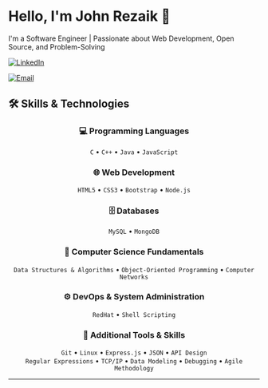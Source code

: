 # Hello, I'm John Rezaik 👋

I'm a Software Engineer | Passionate about Web Development, Open Source, and Problem-Solving

[![LinkedIn](https://img.shields.io/badge/LinkedIn-Connect-blue)](https://www.linkedin.com/in/john-r-a1b4792b9/)
<!--[![Portfolio](https://img.shields.io/badge/Portfolio-Visit-brightgreen)](your-portfolio-url)-->
[![Email](https://img.shields.io/badge/Email-Contact-red)](mailto:johnrezaik@gmail.com)


## 🛠️ Skills & Technologies

<div align="center">

### 💻 Programming Languages
`C` • `C++` • `Java` • `JavaScript`

### 🌐 Web Development
`HTML5` • `CSS3` • `Bootstrap` • `Node.js`

### 🗄️ Databases
`MySQL` • `MongoDB`

### 🧠 Computer Science Fundamentals
`Data Structures & Algorithms` • `Object-Oriented Programming` • `Computer Networks`

### ⚙️ DevOps & System Administration
`RedHat` • `Shell Scripting`

### 🔧 Additional Tools & Skills
`Git` • `Linux` • `Express.js` • `JSON` • `API Design`  
`Regular Expressions` • `TCP/IP` • `Data Modeling` • `Debugging` • `Agile Methodology`

</div>

---
<!--
**JohnRezaik14/JohnRezaik14** is a ✨ _special_ ✨ repository because its `README.md` (this file) appears on your GitHub profile.

Here are some ideas to get you started:

- 🔭 I’m currently working on ...
- 🌱 I’m currently learning ...
- 👯 I’m looking to collaborate on ...
- 🤔 I’m looking for help with ...
- 💬 Ask me about ...
- 📫 How to reach me: ...
- 😄 Pronouns: ...
- ⚡ Fun fact: ...
-->
